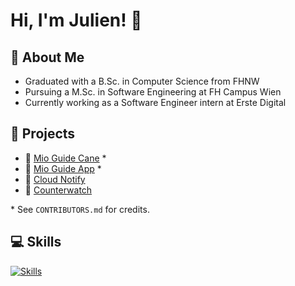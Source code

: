 # Hi, I'm Julien! 👋

## 💼 About Me

- Graduated with a B.Sc. in Computer Science from FHNW
- Pursuing a M.Sc. in Software Engineering at FH Campus Wien
- Currently working as a Software Engineer intern at Erste Digital

## 🚀 Projects

- 🔗 [Mio Guide Cane](https://github.com/mio-guide/mio-guide-cane) *
- 🔗 [Mio Guide App](https://github.com/mio-guide/mio-guide-app) *
- 🔗 [Cloud Notify](https://github.com/julien-jungo/cloudnotify)
- 🔗 [Counterwatch](https://github.com/julien-jungo/counterwatch)

\* See `CONTRIBUTORS.md` for credits.

## 💻 Skills

[![Skills](https://skillicons.dev/icons?i=java,python,js,ts,html,css,postgresql,elasticsearch,nodejs,spring,react,angular,k8s,docker,terraform,gcp&perline=8)](https://skillicons.dev)
